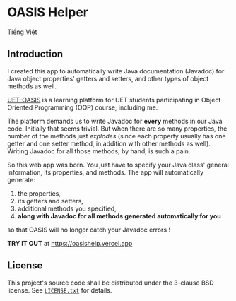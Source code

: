 # OASIS Helper

[Tiếng Việt](./README.md)

## Introduction

I created this app to automatically write
Java documentation (Javadoc) for Java object
properties' getters and setters, and other
types of object methods as well.

[UET-OASIS](https://oasis.uet.vnu.edu.vn/)
is a learning platform for UET students
participating in Object Oriented Programming
(OOP) course, including me.

The platform demands us to write Javadoc
for **every** methods in our Java code.
Initially that seems trivial. But when
there are so many properties, the number
of the methods just *explodes* (since
each property usually has one getter
and one setter method, in addition
with other methods as well). Writing
Javadoc for all those methods, by hand,
is such a pain.

So this web app was born. You just have to
specify your Java class' general information,
its properties, and methods. The app will
automatically generate:

 1. the properties,
 2. its getters and setters,
 3. additional methods you specified,
 4. **along with Javadoc for all methods**
 **generated automatically for you**

so that OASIS will no longer catch your Javadoc
errors !

**TRY IT OUT** at <https://oasishelp.vercel.app>

## License

This project's source code shall be distributed
under the 3-clause BSD license. See
[`LICENSE.txt`](./LICENSE.txt) for details.
